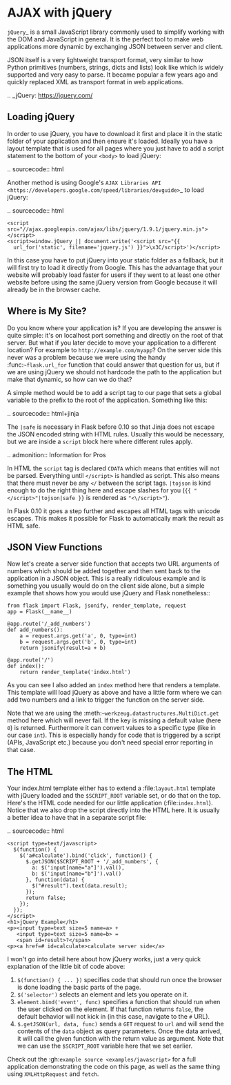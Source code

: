 # AJAX with jQuery

`jQuery`\_ is a small JavaScript library commonly used to simplify working
with the DOM and JavaScript in general. It is the perfect tool to make
web applications more dynamic by exchanging JSON between server and
client.

JSON itself is a very lightweight transport format, very similar to how
Python primitives (numbers, strings, dicts and lists) look like which is
widely supported and very easy to parse. It became popular a few years
ago and quickly replaced XML as transport format in web applications.

.. \_jQuery: https://jquery.com/

## Loading jQuery

In order to use jQuery, you have to download it first and place it in the
static folder of your application and then ensure it's loaded. Ideally
you have a layout template that is used for all pages where you just have
to add a script statement to the bottom of your `<body>` to load jQuery:

.. sourcecode:: html

   <script type=text/javascript src="{{
     url_for('static', filename='jquery.js') }}"></script>

Another method is using Google's `AJAX Libraries API <https://developers.google.com/speed/libraries/devguide>`\_ to load jQuery:

.. sourcecode:: html

    <script src="//ajax.googleapis.com/ajax/libs/jquery/1.9.1/jquery.min.js"></script>
    <script>window.jQuery || document.write('<script src="{{
      url_for('static', filename='jquery.js') }}">\x3C/script>')</script>

In this case you have to put jQuery into your static folder as a fallback, but it will
first try to load it directly from Google. This has the advantage that your
website will probably load faster for users if they went to at least one
other website before using the same jQuery version from Google because it
will already be in the browser cache.

## Where is My Site?

Do you know where your application is? If you are developing the answer
is quite simple: it's on localhost port something and directly on the root
of that server. But what if you later decide to move your application to
a different location? For example to `http://example.com/myapp`? On
the server side this never was a problem because we were using the handy
:func:`~flask.url_for` function that could answer that question for
us, but if we are using jQuery we should not hardcode the path to
the application but make that dynamic, so how can we do that?

A simple method would be to add a script tag to our page that sets a
global variable to the prefix to the root of the application. Something
like this:

.. sourcecode:: html+jinja

   <script type=text/javascript>
     $SCRIPT_ROOT = {{ request.script_root|tojson|safe }};
   </script>

The `|safe` is necessary in Flask before 0.10 so that Jinja does not
escape the JSON encoded string with HTML rules. Usually this would be
necessary, but we are inside a `script` block here where different rules
apply.

.. admonition:: Information for Pros

In HTML the `script` tag is declared `CDATA` which means that entities
will not be parsed. Everything until `</script>` is handled as script.
This also means that there must never be any `</` between the script
tags. `|tojson` is kind enough to do the right thing here and
escape slashes for you (`{{ "</script>"|tojson|safe }}` is rendered as
`"<\/script>"`).

In Flask 0.10 it goes a step further and escapes all HTML tags with
unicode escapes. This makes it possible for Flask to automatically
mark the result as HTML safe.

## JSON View Functions

Now let's create a server side function that accepts two URL arguments of
numbers which should be added together and then sent back to the
application in a JSON object. This is a really ridiculous example and is
something you usually would do on the client side alone, but a simple
example that shows how you would use jQuery and Flask nonetheless::

    from flask import Flask, jsonify, render_template, request
    app = Flask(__name__)

    @app.route('/_add_numbers')
    def add_numbers():
        a = request.args.get('a', 0, type=int)
        b = request.args.get('b', 0, type=int)
        return jsonify(result=a + b)

    @app.route('/')
    def index():
        return render_template('index.html')

As you can see I also added an `index` method here that renders a
template. This template will load jQuery as above and have a little form where
we can add two numbers and a link to trigger the function on the server
side.

Note that we are using the :meth:`~werkzeug.datastructures.MultiDict.get` method here
which will never fail. If the key is missing a default value (here `0`)
is returned. Furthermore it can convert values to a specific type (like
in our case `int`). This is especially handy for code that is
triggered by a script (APIs, JavaScript etc.) because you don't need
special error reporting in that case.

## The HTML

Your index.html template either has to extend a :file:`layout.html` template with
jQuery loaded and the `$SCRIPT_ROOT` variable set, or do that on the top.
Here's the HTML code needed for our little application (:file:`index.html`).
Notice that we also drop the script directly into the HTML here. It is
usually a better idea to have that in a separate script file:

.. sourcecode:: html

    <script type=text/javascript>
      $(function() {
        $('a#calculate').bind('click', function() {
          $.getJSON($SCRIPT_ROOT + '/_add_numbers', {
            a: $('input[name="a"]').val(),
            b: $('input[name="b"]').val()
          }, function(data) {
            $("#result").text(data.result);
          });
          return false;
        });
      });
    </script>
    <h1>jQuery Example</h1>
    <p><input type=text size=5 name=a> +
       <input type=text size=5 name=b> =
       <span id=result>?</span>
    <p><a href=# id=calculate>calculate server side</a>

I won't go into detail here about how jQuery works, just a very quick
explanation of the little bit of code above:

1. `$(function() { ... })` specifies code that should run once the
   browser is done loading the basic parts of the page.
2. `$('selector')` selects an element and lets you operate on it.
3. `element.bind('event', func)` specifies a function that should run
   when the user clicked on the element. If that function returns
   `false`, the default behavior will not kick in (in this case, navigate
   to the `#` URL).
4. `$.getJSON(url, data, func)` sends a `GET` request to `url` and will
   send the contents of the `data` object as query parameters. Once the
   data arrived, it will call the given function with the return value as
   argument. Note that we can use the `$SCRIPT_ROOT` variable here that
   we set earlier.

Check out the :gh:`example source <examples/javascript>` for a full
application demonstrating the code on this page, as well as the same
thing using `XMLHttpRequest` and `fetch`.
